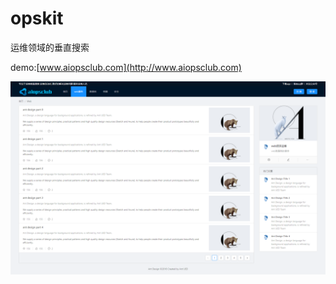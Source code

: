 # opskit
运维领域的垂直搜索  


demo:[www.aiopsclub.com](http://www.aiopsclub.com) 

![image](https://github.com/yxxhero/opskit/blob/master/screenshot/home.png)
